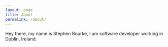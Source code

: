 ```yaml
---
layout: page
title: About
permalink: /about/
---
```


Hey there, my name is Stephen Bourke, I am software developer working in Dublin, Ireland.
